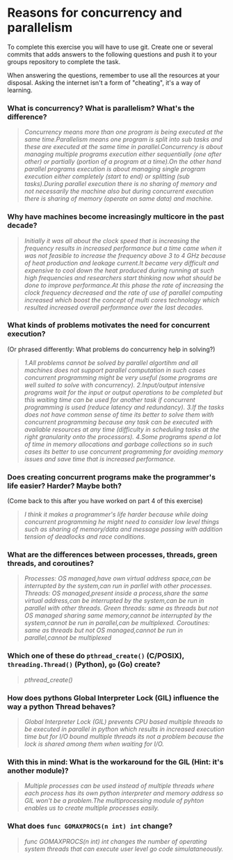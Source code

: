 # Reasons for concurrency and parallelism


To complete this exercise you will have to use git. Create one or several commits that adds answers to the following questions and push it to your groups repository to complete the task.

When answering the questions, remember to use all the resources at your disposal. Asking the internet isn't a form of "cheating", it's a way of learning.

 ### What is concurrency? What is parallelism? What's the difference?
 > *Concurrency means more than one program is being executed at the same time.Parallelism means one program is split into sub tasks and these are executed at the same time in parallel.Concurrency is about managing multiple programs execution either sequentially (one after other) or partially (portion of a program at a time).On the other hand parallel programs execution is about managing single program execution either completely (start to end) or splitting (sub tasks).During parallel execution there is no sharing of memory and not necessarily the machine also but during concurrent execution there is sharing of memory (operate on same data) and machine.*
 
 ### Why have machines become increasingly multicore in the past decade?
 > *Initially it was all about the clock speed that is increasing the frequency results in increased performance but a time came when it was not feasible to increase the frequency above 3 to 4 GHz because of heat production and leakage current.It became very difficult and expensive to cool down the heat produced during running at such high frequencies and researchers start thinking now what should be done to improve performance.At this phase the rate of increasing the clock frequency decreased and the rate of use of parallel computing increased which boost the concept of multi cores technology which resulted increased overall performance over the last decades.*
 
 ### What kinds of problems motivates the need for concurrent execution?
 (Or phrased differently: What problems do concurrency help in solving?)
 > *1.All problems cannot be solved by parallel algortihm and all machines does not support parallel computation in such cases concurrent programming might be very useful (some programs are well suited to solve with concurrency).
    2.Input/output intensive programs wait for the input or output operations to be completed but this waiting time can be used for another task if concurrent programming is used (reduce latency and redundancy).
    3.If the tasks does not have common sense of time its better to solve them with concurrent programming because any task can be executed with available resources at any time (difficulty in scheduling tasks at the right granularity onto the processors).
    4.Some programs spend a lot of time in memory allocations and garbage collections so in such cases its better to use concurrent programming for avoiding memory issues and save time that is increased performance.*
 
 ### Does creating concurrent programs make the programmer's life easier? Harder? Maybe both?
 (Come back to this after you have worked on part 4 of this exercise)
 > *I think it makes a programmer's life harder because while doing concurrent programming he might need to consider low level things such as sharing of memory/data and message passing with addition tension of deadlocks and race conditions.*
 
 ### What are the differences between processes, threads, green threads, and coroutines?
 > *Processes: OS managed,have own virtual address space,can be interrupted by the system,can run in parllel with other processes. Threads: OS managed,present inside a process,share the same virtual address,can be interrupted by the system,can be run in parallel with other threads.
Green threads: same as threads but not OS managed sharing same memory,cannot be interrupted by the system,cannot be run in parallel,can be multiplexed. Coroutines: same as threads but not OS managed,cannot be run in parallel,cannot be multiplexed*
 
 ### Which one of these do `pthread_create()` (C/POSIX), `threading.Thread()` (Python), `go` (Go) create?
 > *pthread_create()*
 
 ### How does pythons Global Interpreter Lock (GIL) influence the way a python Thread behaves?
 > *Global Interpreter Lock (GIL) prevents CPU based multiple threads to be executed in parallel in python which results in increased execution time but for I/O bound multiple threads its not a problem because the lock is shared among them when waiting for I/O.*
 
 ### With this in mind: What is the workaround for the GIL (Hint: it's another module)?
 > *Multiple processes can be used instead of multiple threads where each process has its own python interpreter and memory address so GIL won't be a problem.The multiprocessing module of pyhton enables us to create multiple processes easily.*
 
 ### What does `func GOMAXPROCS(n int) int` change? 
 > *func GOMAXPROCS(n int) int changes the number of operating system threads that can execute user level go code simulataneously.*
